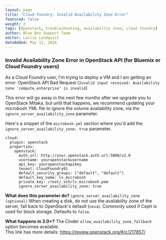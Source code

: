 ```yaml
---
layout: page 
title: "Cloud Foundry: Invalid Availability Zone Error" 
featured: false 
weight: 2 
tags: [Openstack, troubleshooting, availability zone, cloud foundry] 
author: Blue Box Support Team
editor: Leslie Lundquist
dateAdded: May 11, 2016 
---
```


### Invalid Availability Zone Error in OpenStack API (for Bluemix or Cloud Foundry users)

As a Cloud Foundry user, I'm trying to deploy a VM and I am getting an error: OpenStack API Bad Request (`Invalid input received: Availability zone 'compute_enterprise' is invalid`)

This error will go away in the next few months after we upgrade you to OpenStack Mitaka, but until that happens, we recommend updating your microbosh YML file to ignore the volume availability zone, via the `ignore_server_availability_zone` parameter.

Here's a snippet of the `microbosh.yml` section where you'd add the `ignore_server_availability_zone: true` parameter.

``` 
cloud:
  plugin: openstack
  properties:
    openstack:
      auth_url: http://your.openstack.auth.url:5000/v2.0
      username: youropenstackusername
      api_key: youropenstackapikey
      tenant: CloudFoundry01
      default_security_groups: ["default", "default"]
      default_key_name: lv_microbosh
      private_key: /root/.ssh/lv_microbosh.pem
      ignore_server_availability_zone: true
```
 
**What does this parameter do?**
`ignore_server_availability_zone (optional)`
When creating a disk, do not use the availability zone of the server, fall back to OpenStack's default (`nova`). Commonly used if Ceph is used for block storage. Defaults to `false`.
 
**What happens in 3.0+?**
The Cinder `allow_availability_zone_fallback` option becomes available.  
This link has more details:  https://review.openstack.org/#/c/217857/

